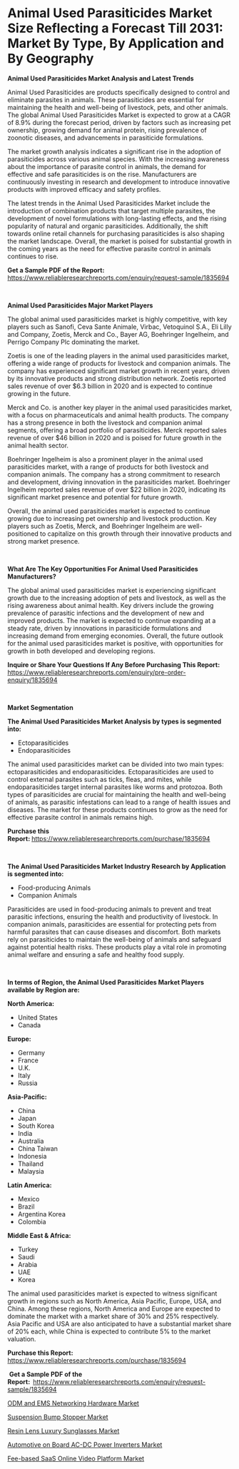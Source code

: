 <p><h1>Animal Used Parasiticides Market Size Reflecting a Forecast Till 2031: Market By Type, By Application and By Geography</h1></p><p><strong>Animal Used Parasiticides Market Analysis and Latest Trends</strong></p>
<p><p>Animal Used Parasiticides are products specifically designed to control and eliminate parasites in animals. These parasiticides are essential for maintaining the health and well-being of livestock, pets, and other animals. The global Animal Used Parasiticides Market is expected to grow at a CAGR of 8.9% during the forecast period, driven by factors such as increasing pet ownership, growing demand for animal protein, rising prevalence of zoonotic diseases, and advancements in parasiticide formulations.</p><p>The market growth analysis indicates a significant rise in the adoption of parasiticides across various animal species. With the increasing awareness about the importance of parasite control in animals, the demand for effective and safe parasiticides is on the rise. Manufacturers are continuously investing in research and development to introduce innovative products with improved efficacy and safety profiles.</p><p>The latest trends in the Animal Used Parasiticides Market include the introduction of combination products that target multiple parasites, the development of novel formulations with long-lasting effects, and the rising popularity of natural and organic parasiticides. Additionally, the shift towards online retail channels for purchasing parasiticides is also shaping the market landscape. Overall, the market is poised for substantial growth in the coming years as the need for effective parasite control in animals continues to rise.</p></p>
<p><strong>Get a Sample PDF of the Report:&nbsp;</strong> <a href="https://www.reliableresearchreports.com/enquiry/request-sample/1835694">https://www.reliableresearchreports.com/enquiry/request-sample/1835694</a></p>
<p>&nbsp;</p>
<p><strong>Animal Used Parasiticides Major Market Players</strong></p>
<p><p>The global animal used parasiticides market is highly competitive, with key players such as Sanofi, Ceva Sante Animale, Virbac, Vetoquinol S.A., Eli Lilly and Company, Zoetis, Merck and Co., Bayer AG, Boehringer Ingelheim, and Perrigo Company Plc dominating the market.</p><p>Zoetis is one of the leading players in the animal used parasiticides market, offering a wide range of products for livestock and companion animals. The company has experienced significant market growth in recent years, driven by its innovative products and strong distribution network. Zoetis reported sales revenue of over $6.3 billion in 2020 and is expected to continue growing in the future.</p><p>Merck and Co. is another key player in the animal used parasiticides market, with a focus on pharmaceuticals and animal health products. The company has a strong presence in both the livestock and companion animal segments, offering a broad portfolio of parasiticides. Merck reported sales revenue of over $46 billion in 2020 and is poised for future growth in the animal health sector.</p><p>Boehringer Ingelheim is also a prominent player in the animal used parasiticides market, with a range of products for both livestock and companion animals. The company has a strong commitment to research and development, driving innovation in the parasiticides market. Boehringer Ingelheim reported sales revenue of over $22 billion in 2020, indicating its significant market presence and potential for future growth.</p><p>Overall, the animal used parasiticides market is expected to continue growing due to increasing pet ownership and livestock production. Key players such as Zoetis, Merck, and Boehringer Ingelheim are well-positioned to capitalize on this growth through their innovative products and strong market presence.</p></p>
<p>&nbsp;</p>
<p><strong>What Are The Key Opportunities For Animal Used Parasiticides Manufacturers?</strong></p>
<p><p>The global animal used parasiticides market is experiencing significant growth due to the increasing adoption of pets and livestock, as well as the rising awareness about animal health. Key drivers include the growing prevalence of parasitic infections and the development of new and improved products. The market is expected to continue expanding at a steady rate, driven by innovations in parasiticide formulations and increasing demand from emerging economies. Overall, the future outlook for the animal used parasiticides market is positive, with opportunities for growth in both developed and developing regions.</p></p>
<p><strong>Inquire or Share Your Questions If Any Before Purchasing This Report:</strong> <a href="https://www.reliableresearchreports.com/enquiry/pre-order-enquiry/1835694">https://www.reliableresearchreports.com/enquiry/pre-order-enquiry/1835694</a></p>
<p>&nbsp;</p>
<p><strong>Market Segmentation</strong></p>
<p><strong>The Animal Used Parasiticides Market Analysis by types is segmented into:</strong></p>
<p><ul><li>Ectoparasiticides</li><li>Endoparasiticides</li></ul></p>
<p><p>The animal used parasiticides market can be divided into two main types: ectoparasiticides and endoparasiticides. Ectoparasiticides are used to control external parasites such as ticks, fleas, and mites, while endoparasiticides target internal parasites like worms and protozoa. Both types of parasiticides are crucial for maintaining the health and well-being of animals, as parasitic infestations can lead to a range of health issues and diseases. The market for these products continues to grow as the need for effective parasite control in animals remains high.</p></p>
<p><strong>Purchase this Report:&nbsp;</strong><a href="https://www.reliableresearchreports.com/purchase/1835694">https://www.reliableresearchreports.com/purchase/1835694</a></p>
<p>&nbsp;</p>
<p><strong>The Animal Used Parasiticides Market Industry Research by Application is segmented into:</strong></p>
<p><ul><li>Food-producing Animals</li><li>Companion Animals</li></ul></p>
<p><p>Parasiticides are used in food-producing animals to prevent and treat parasitic infections, ensuring the health and productivity of livestock. In companion animals, parasiticides are essential for protecting pets from harmful parasites that can cause diseases and discomfort. Both markets rely on parasiticides to maintain the well-being of animals and safeguard against potential health risks. These products play a vital role in promoting animal welfare and ensuring a safe and healthy food supply.</p></p>
<p>&nbsp;</p>
<p><strong>In terms of Region, the Animal Used Parasiticides Market Players available by Region are:</strong></p>
<p>
    <p> <strong> North America: </strong>
        <ul>
            <li>United States</li>
            <li>Canada</li>
        </ul>
        </p> 
    <p> <strong> Europe: </strong>
        <ul>
            <li>Germany</li>
            <li>France</li>
            <li>U.K.</li>
            <li>Italy</li>
            <li>Russia</li>
        </ul>
        </p> 
    <p> <strong> Asia-Pacific: </strong>
        <ul>
            <li>China</li>
            <li>Japan</li>
            <li>South Korea</li>
            <li>India</li>
            <li>Australia</li>
            <li>China Taiwan</li>
            <li>Indonesia</li>
            <li>Thailand</li>
            <li>Malaysia</li>
        </ul>
        </p> 
    <p> <strong> Latin America: </strong>
        <ul>
            <li>Mexico</li>
            <li>Brazil</li>
            <li>Argentina Korea</li>
            <li>Colombia</li>
        </ul>
        </p> 
    <p> <strong> Middle East & Africa: </strong>
        <ul>
            <li>Turkey</li>
            <li>Saudi</li>
            <li>Arabia</li>
            <li>UAE</li>
            <li>Korea</li>
        </ul>
    </p>
    </p>
<p><p>The animal used parasiticides market is expected to witness significant growth in regions such as North America, Asia Pacific, Europe, USA, and China. Among these regions, North America and Europe are expected to dominate the market with a market share of 30% and 25% respectively. Asia Pacific and USA are also anticipated to have a substantial market share of 20% each, while China is expected to contribute 5% to the market valuation.</p></p>
<p><strong>Purchase this Report: </strong><a href="https://www.reliableresearchreports.com/purchase/1835694">https://www.reliableresearchreports.com/purchase/1835694</a></p>
<p>&nbsp;<strong>Get a Sample PDF of the Report:&nbsp;&nbsp;</strong><a href="https://www.reliableresearchreports.com/enquiry/request-sample/1835694">https://www.reliableresearchreports.com/enquiry/request-sample/1835694</a></p>
<p><strong></strong></p>
<p><p><a href="https://github.com/jerrycopelandthomaswsqd8q/Market-Research-Report-List-1/blob/main/odm-and-ems-networking-hardware-market.md">ODM and EMS Networking Hardware Market</a></p><p><a href="https://issuu.com/reportprime-2/docs/suspension-bump-stopper-market-size-2030.pptx">Suspension Bump Stopper Market</a></p><p><a href="https://github.com/castoriffic/Market-Research-Report-List-3/blob/main/resin-lens-luxury-sunglasses-market.md">Resin Lens Luxury Sunglasses Market</a></p><p><a href="https://issuu.com/reportprime-2/docs/automotive-on-board-ac-dc-power-inverters-market-s">Automotive on Board AC-DC Power Inverters Market</a></p><p><a href="https://github.com/yoshih12/Market-Research-Report-List-2/blob/main/fee-based-saas-online-video-platform-market.md">Fee-based SaaS Online Video Platform Market</a></p></p>